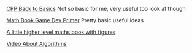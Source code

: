 [CPP Back to Basics](https://www.youtube.com/watch?v=3jCOwajNch0)
Not so basic for me, very useful too look at though

[Math Book Game Dev Primer](https://gamemath.com/book/multiplespaces.html)
Pretty basic useful ideas

[A little higher level maths book with figures](https://immersivemath.com/ila/index.html)

[Video About Algorithms](https://www.youtube.com/watch?v=2olsGf6JIkU)